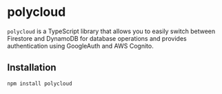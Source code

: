 # polycloud

`polycloud` is a TypeScript library that allows you to easily switch between Firestore and DynamoDB for database operations and provides authentication using GoogleAuth and AWS Cognito.

## Installation

```bash
npm install polycloud
```
